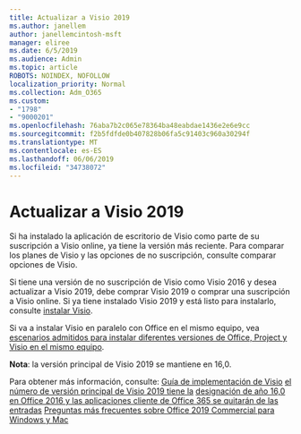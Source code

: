 ```yaml
---
title: Actualizar a Visio 2019
ms.author: janellem
author: janellemcintosh-msft
manager: eliree
ms.date: 6/5/2019
ms.audience: Admin
ms.topic: article
ROBOTS: NOINDEX, NOFOLLOW
localization_priority: Normal
ms.collection: Adm_O365
ms.custom:
- "1798"
- "9000201"
ms.openlocfilehash: 76aba7b2c065e78364ba48eabdae1436e2e6e9cc
ms.sourcegitcommit: f2b5fdfde0b407828b06fa5c91403c960a30294f
ms.translationtype: MT
ms.contentlocale: es-ES
ms.lasthandoff: 06/06/2019
ms.locfileid: "34738072"
---
```

# <a name="upgrade-to-visio-2019"></a>Actualizar a Visio 2019

Si ha instalado la aplicación de escritorio de Visio como parte de su suscripción a Visio online, ya tiene la versión más reciente. Para comparar los planes de Visio y las opciones de no suscripción, consulte comparar opciones de Visio.

Si tiene una versión de no suscripción de Visio como Visio 2016 y desea actualizar a Visio 2019, debe comprar Visio 2019 o comprar una suscripción a Visio online. Si ya tiene instalado Visio 2019 y está listo para instalarlo, consulte [instalar Visio](https://support.office.com/article/f98f21e3-aa02-4827-9167-ddab5b025710?wt.mc_id=OfficeAdm_ClientDIA_Alchemy1798). 

Si va a instalar Visio en paralelo con Office en el mismo equipo, vea [escenarios admitidos para instalar diferentes versiones de Office, Project y Visio en el mismo equipo](https://docs.microsoft.com/deployoffice/install-different-office-visio-and-project-versions-on-the-same-computer).

**Nota**: la versión principal de Visio 2019 se mantiene en 16,0.

Para obtener más información, consulte: [Guía de implementación de Visio](https://docs.microsoft.com/deployoffice/deployment-guide-for-visio)
[el número de versión principal de Visio 2019 tiene la](https://docs.microsoft.com/en-gb/deployoffice/office2019/overview#whats-stayed-the-same-in-office-2019)
[designación de año 16,0 en Office 2016 y las aplicaciones cliente de Office 365 se quitarán de las entradas](https://support.office.com/article/8fe5e052-76d2-49de-af30-2e84ed3da907?wt.mc_id=OfficeAdm_ClientDIA_Alchemy1798) 
 [Preguntas más frecuentes sobre Office 2019 Commercial para Windows y Mac](https://support.microsoft.com/help/4133312) 
